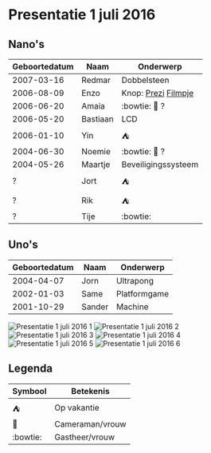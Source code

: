# Presentatie 1 juli 2016

## Nano's


Geboortedatum|Naam|Onderwerp
---|---|---
2007-03-16|Redmar|Dobbelsteen
2006-08-09|Enzo|Knop: [Prezi](http://prezi.com/zpngvuyxcfno) [Filmpje](Enzo/EnzoKnop20160701.mp4)
2006-06-20|Amaia|:bowtie: :movie_camera: ? 
2006-05-20|Bastiaan|LCD
2006-01-10|Yin|:tent:
2004-06-30|Noemie|:bowtie: :movie_camera: ?
2004-05-26|Maartje|Beveiligingssysteem
?|Jort|:tent:
?|Rik|:tent:
?|Tije|:bowtie:

## Uno's

Geboortedatum|Naam|Onderwerp
---|---|---
2004-04-07|Jorn|Ultrapong
2002-01-03|Same|Platformgame
2001-10-29|Sander|Machine

![Presentatie 1 juli 2016 1](20160631Presentatie_1.jpg)
![Presentatie 1 juli 2016 2](20160631Presentatie_2.jpg)
![Presentatie 1 juli 2016 3](20160631Presentatie_3.jpg)
![Presentatie 1 juli 2016 4](20160631Presentatie_4.jpg)
![Presentatie 1 juli 2016 5](20160631Presentatie_5.jpg)
![Presentatie 1 juli 2016 6](20160631Presentatie_6.jpg)

## Legenda

Symbool|Betekenis
---|---
:tent: | Op vakantie
:movie_camera: | Cameraman/vrouw
:bowtie: | Gastheer/vrouw
